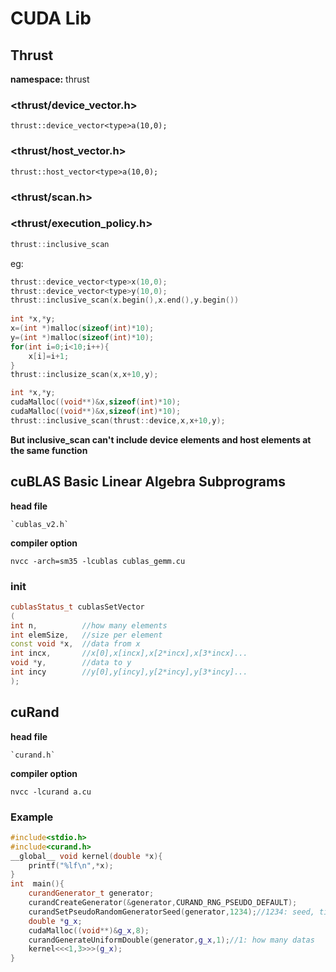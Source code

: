 # CUDA Lib

## Thrust

**namespace:** thrust

### <thrust/device_vector.h>

`thrust::device_vector<type>a(10,0);`

### <thrust/host_vector.h>

```thrust::host_vector<type>a(10,0);```

### <thrust/scan.h>

### <thrust/execution_policy.h>

```c++
thrust::inclusive_scan
```

eg:

```c++
thrust::device_vector<type>x(10,0);
thrust::device_vector<type>y(10,0);
thrust::inclusive_scan(x.begin(),x.end(),y.begin())
    
int *x,*y;
x=(int *)malloc(sizeof(int)*10);
y=(int *)malloc(sizeof(int)*10);
for(int i=0;i<10;i++){
    x[i]=i+1;
}
thrust::inclusize_scan(x,x+10,y);

int *x,*y;
cudaMalloc((void**)&x,sizeof(int)*10);
cudaMalloc((void**)&x,sizeof(int)*10);
thrust::inclusive_scan(thrust::device,x,x+10,y);
```

**But inclusive_scan can't include device elements and host elements at the same function**

## cuBLAS Basic Linear Algebra Subprograms

**head file**

    `cublas_v2.h`

**compiler option**

`nvcc -arch=sm35 -lcublas cublas_gemm.cu`

### init

```c++
cublasStatus_t cublasSetVector
(
int n,   		//how many elements
int elemSize,	//size per element
const void *x,	//data from x
int incx,		//x[0],x[incx],x[2*incx],x[3*incx]...
void *y,		//data to y
int incy		//y[0],y[incy],y[2*incy],y[3*incy]...
);
```

## cuRand

**head file**

    `curand.h`

**compiler option**

`nvcc -lcurand a.cu`

### Example

```c++
#include<stdio.h>
#include<curand.h>
__global__ void kernel(double *x){
	printf("%lf\n",*x);
}
int  main(){
	curandGenerator_t generator;
	curandCreateGenerator(&generator,CURAND_RNG_PSEUDO_DEFAULT);
	curandSetPseudoRandomGeneratorSeed(generator,1234);//1234: seed, time is a better choice
	double *g_x;
	cudaMalloc((void**)&g_x,8);
	curandGenerateUniformDouble(generator,g_x,1);//1: how many datas
	kernel<<<1,3>>>(g_x);
}
```
